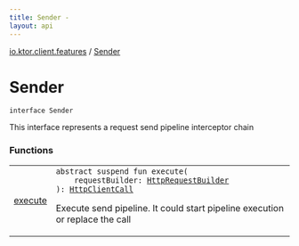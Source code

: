 ```yaml
---
title: Sender - 
layout: api
---
```


<div class='api-docs-breadcrumbs'><a href="../index.html">io.ktor.client.features</a> / <a href="./index.html">Sender</a></div>

# Sender

<div class="signature"><code><span class="keyword">interface </span><span class="identifier">Sender</span></code></div>

This interface represents a request send pipeline interceptor chain

### Functions

<table class="api-docs-table">
<tbody>
<tr>
<td markdown="1">

<a href="execute.html">execute</a>


</td>
<td markdown="1">
<div class="signature"><code><span class="keyword">abstract</span> <span class="keyword">suspend</span> <span class="keyword">fun </span><span class="identifier">execute</span><span class="symbol">(</span><br/>&nbsp;&nbsp;&nbsp;&nbsp;<span class="parameterName" id="io.ktor.client.features.Sender$execute(io.ktor.client.request.HttpRequestBuilder)/requestBuilder">requestBuilder</span><span class="symbol">:</span>&nbsp;<a href="../../io.ktor.client.request/-http-request-builder/index.html"><span class="identifier">HttpRequestBuilder</span></a><br/><span class="symbol">)</span><span class="symbol">: </span><a href="../../io.ktor.client.call/-http-client-call/index.html"><span class="identifier">HttpClientCall</span></a></code></div>

Execute send pipeline. It could start pipeline execution or replace the call


</td>
</tr>
</tbody>
</table>
